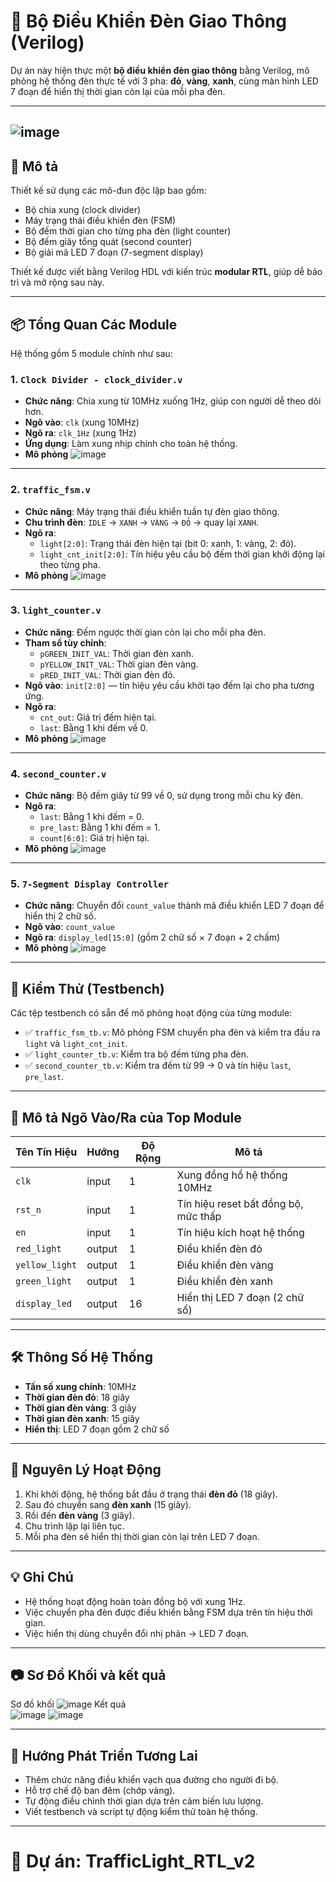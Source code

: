 # 🚦 Bộ Điều Khiển Đèn Giao Thông (Verilog)

Dự án này hiện thực một **bộ điều khiển đèn giao thông** bằng Verilog, mô phỏng hệ thống đèn thực tế với 3 pha: **đỏ**, **vàng**, **xanh**, cùng màn hình LED 7 đoạn để hiển thị thời gian còn lại của mỗi pha đèn.

---

![image](https://github.com/user-attachments/assets/22b67d8a-2496-452f-97d7-29e328cdaad8)
---

## 📄 Mô tả

Thiết kế sử dụng các mô-đun độc lập bao gồm:
- Bộ chia xung (clock divider)
- Máy trạng thái điều khiển đèn (FSM)
- Bộ đếm thời gian cho từng pha đèn (light counter)
- Bộ đếm giây tổng quát (second counter)
- Bộ giải mã LED 7 đoạn (7-segment display)

Thiết kế được viết bằng Verilog HDL với kiến trúc **modular RTL**, giúp dễ bảo trì và mở rộng sau này.

---

## 📦 Tổng Quan Các Module

Hệ thống gồm 5 module chính như sau:

### 1. `Clock Divider - clock_divider.v`
- **Chức năng**: Chia xung từ 10MHz xuống 1Hz, giúp con người dễ theo dõi hơn.
- **Ngõ vào**: `clk` (xung 10MHz)
- **Ngõ ra**: `clk_1Hz` (xung 1Hz)
- **Ứng dụng**: Làm xung nhịp chính cho toàn hệ thống.
- **Mô phỏng**
![image](https://github.com/user-attachments/assets/9c697f09-e145-496e-a534-905a16bb2daa)
---

### 2. `traffic_fsm.v`
- **Chức năng**: Máy trạng thái điều khiển tuần tự đèn giao thông.
- **Chu trình đèn**: `IDLE` → `XANH` → `VÀNG` → `ĐỎ` → quay lại `XANH`.
- **Ngõ ra**:
  - `light[2:0]`: Trạng thái đèn hiện tại (bit 0: xanh, 1: vàng, 2: đỏ).
  - `light_cnt_init[2:0]`: Tín hiệu yêu cầu bộ đếm thời gian khởi động lại theo từng pha.
- **Mô phỏng**
![image](https://github.com/user-attachments/assets/87fab8b4-898e-4ced-a12e-d79417ca2009)
---

### 3. `light_counter.v`
- **Chức năng**: Đếm ngược thời gian còn lại cho mỗi pha đèn.
- **Tham số tùy chỉnh**:
  - `pGREEN_INIT_VAL`: Thời gian đèn xanh.
  - `pYELLOW_INIT_VAL`: Thời gian đèn vàng.
  - `pRED_INIT_VAL`: Thời gian đèn đỏ.
- **Ngõ vào**: `init[2:0]` — tín hiệu yêu cầu khởi tạo đếm lại cho pha tương ứng.
- **Ngõ ra**:
  - `cnt_out`: Giá trị đếm hiện tại.
  - `last`: Bằng 1 khi đếm về 0.
- **Mô phỏng**
![image](https://github.com/user-attachments/assets/c6d11080-db08-48d6-9cce-d1bbfa969f6a)
---

### 4. `second_counter.v`
- **Chức năng**: Bộ đếm giây từ 99 về 0, sử dụng trong mỗi chu kỳ đèn.
- **Ngõ ra**:
  - `last`: Bằng 1 khi đếm = 0.
  - `pre_last`: Bằng 1 khi đếm = 1.
  - `count[6:0]`: Giá trị hiện tại.
- **Mô phỏng**
![image](https://github.com/user-attachments/assets/2161a889-f0ed-4b8a-832b-45d635d678b4)

---

### 5. `7-Segment Display Controller`
- **Chức năng**: Chuyển đổi `count_value` thành mã điều khiển LED 7 đoạn để hiển thị 2 chữ số.
- **Ngõ vào**: `count_value`
- **Ngõ ra**: `display_led[15:0]` (gồm 2 chữ số × 7 đoạn + 2 chấm)
- **Mô phỏng**
![image](https://github.com/user-attachments/assets/2496a4e7-ac78-4198-bc88-d5f0698e433a)
---

## 🧪 Kiểm Thử (Testbench)

Các tệp testbench có sẵn để mô phỏng hoạt động của từng module:

- ✅ `traffic_fsm_tb.v`: Mô phỏng FSM chuyển pha đèn và kiểm tra đầu ra `light` và `light_cnt_init`.
- ✅ `light_counter_tb.v`: Kiểm tra bộ đếm từng pha đèn.
- ✅ `second_counter_tb.v`: Kiểm tra đếm từ 99 → 0 và tín hiệu `last`, `pre_last`.

---

## 📐 Mô tả Ngõ Vào/Ra của Top Module

| Tên Tín Hiệu     | Hướng      | Độ Rộng | Mô tả                                  |
|------------------|------------|---------|-----------------------------------------|
| `clk`            | input      | 1       | Xung đồng hồ hệ thống 10MHz             |
| `rst_n`          | input      | 1       | Tín hiệu reset bất đồng bộ, mức thấp    |
| `en`             | input      | 1       | Tín hiệu kích hoạt hệ thống             |
| `red_light`      | output     | 1       | Điều khiển đèn đỏ                       |
| `yellow_light`   | output     | 1       | Điều khiển đèn vàng                     |
| `green_light`    | output     | 1       | Điều khiển đèn xanh                     |
| `display_led`    | output     | 16      | Hiển thị LED 7 đoạn (2 chữ số)          |

---

## 🛠️ Thông Số Hệ Thống

- **Tần số xung chính**: 10MHz  
- **Thời gian đèn đỏ**: 18 giây  
- **Thời gian đèn vàng**: 3 giây  
- **Thời gian đèn xanh**: 15 giây  
- **Hiển thị**: LED 7 đoạn gồm 2 chữ số

---

## 🧠 Nguyên Lý Hoạt Động

1. Khi khởi động, hệ thống bắt đầu ở trạng thái **đèn đỏ** (18 giây).
2. Sau đó chuyển sang **đèn xanh** (15 giây).
3. Rồi đến **đèn vàng** (3 giây).
4. Chu trình lặp lại liên tục.
5. Mỗi pha đèn sẽ hiển thị thời gian còn lại trên LED 7 đoạn.

---

## 💡 Ghi Chú

- Hệ thống hoạt động hoàn toàn đồng bộ với xung 1Hz.
- Việc chuyển pha đèn được điều khiển bằng FSM dựa trên tín hiệu thời gian.
- Việc hiển thị dùng chuyển đổi nhị phân → LED 7 đoạn.

---

## 📷 Sơ Đồ Khối và kết quả
Sơ đồ khối
![image](https://github.com/user-attachments/assets/973ac5c3-eb01-422d-bff7-e7d481a996d0)
Kết quả              
![image](https://github.com/user-attachments/assets/455016a8-a671-4dea-b731-4ba1f566e2d8)
![image](https://github.com/user-attachments/assets/015c022b-0fec-413f-9ad1-d49aa386a69a)

---

## 🔁 Hướng Phát Triển Tương Lai

- Thêm chức năng điều khiển vạch qua đường cho người đi bộ.
- Hỗ trợ chế độ ban đêm (chớp vàng).
- Tự động điều chỉnh thời gian dựa trên cảm biến lưu lượng.
- Viết testbench và script tự động kiểm thử toàn hệ thống.

---

# 📁 Dự án: TrafficLight_RTL_v2
